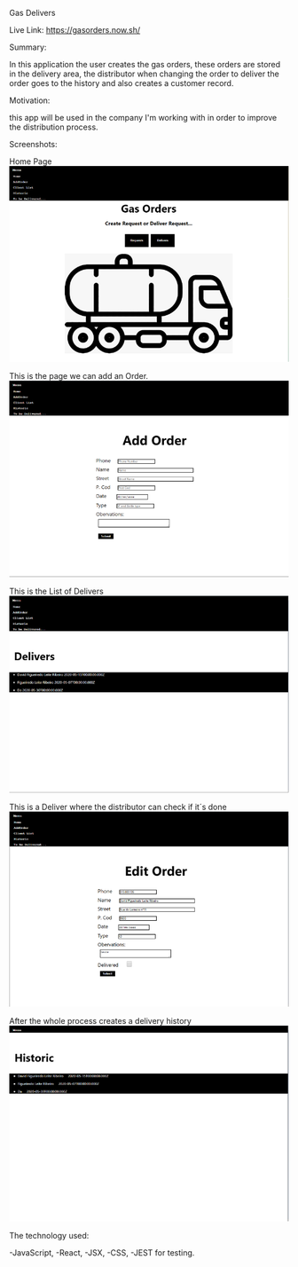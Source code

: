 Gas Delivers

Live Link: https://gasorders.now.sh/

Summary:

In this application the user creates the gas orders, these orders are stored in the delivery area, the distributor when changing the order to deliver the order goes to the history and also creates a customer record.

Motivation:

this app will be used in the company I'm working with in order to improve the distribution process.

Screenshots:

Home Page
![](images/home.png)

This is the page we can add an Order.
![](images/AddOrder.png)

This is the List of Delivers
![](images/Delivers.png)

This is a Deliver where the distributor can check if it´s done
![](images/Deliver.png)

After the whole process creates a delivery history
![](images/Historic.png)

The technology used:

-JavaScript,
-React,
-JSX,
-CSS,
-JEST for testing.
